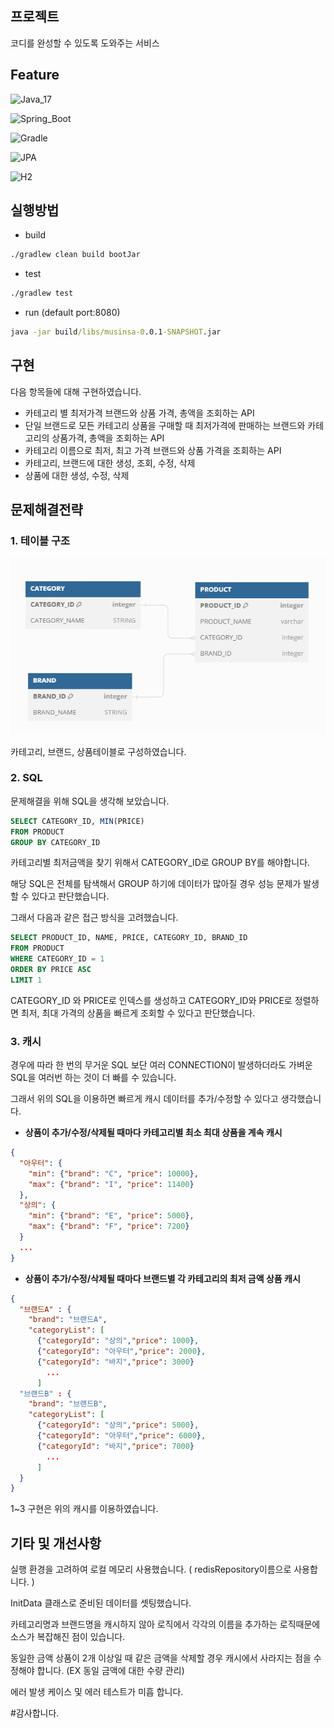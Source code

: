 

## 프로젝트
코디를 완성할 수 있도록 도와주는 서비스

## Feature

![Java_17](https://img.shields.io/badge/java-v17-red?logo=java)

![Spring_Boot](https://img.shields.io/badge/Spring_Boot-v3.3.2-green.svg?logo=spring)

![Gradle](https://img.shields.io/badge/Gradle-8.8-blue?logo=gradle)

![JPA](https://img.shields.io/badge/JPA-orange?logo=java)

![H2](https://img.shields.io/badge/H2-lightgrey?logo=h2)

## 실행방법
* build
```cmd
./gradlew clean build bootJar
```
* test
```cmd
./gradlew test
```

* run (default port:8080)
```cmd
java -jar build/libs/musinsa-0.0.1-SNAPSHOT.jar
```

## 구현

다음 항목들에 대해 구현하였습니다.
 - 카테고리 별 최저가격 브랜드와 상품 가격, 총액을 조회하는 API
 - 단일 브랜드로 모든 카테고리 상품을 구매할 때 최저가격에 판매하는 브랜드와 카테고리의 상품가격, 총액을 조회하는 API
 - 카테고리 이름으로 최저, 최고 가격 브랜드와 상품 가격을 조회하는 API
 - 카테고리, 브랜드에 대한 생성, 조회, 수정, 삭제
 - 상품에 대한 생성, 수정, 삭제 

## 문제해결전략

### 1. 테이블 구조

![ERD](erd.PNG)

카테고리, 브랜드, 상품테이블로 구성하였습니다.

### 2. SQL

문제해결을 위해 SQL을 생각해 보았습니다.

```sql
SELECT CATEGORY_ID, MIN(PRICE) 
FROM PRODUCT 
GROUP BY CATEGORY_ID
```

카테고리별 최저금액을 찾기 위해서 CATEGORY_ID로 GROUP BY를 해야합니다.

해당 SQL은 전체를 탐색해서 GROUP 하기에 데이터가 많아질 경우 성능 문제가 발생할 수 있다고 판단했습니다.

그래서 다음과 같은 접근 방식을 고려했습니다.

```sql
SELECT PRODUCT_ID, NAME, PRICE, CATEGORY_ID, BRAND_ID
FROM PRODUCT
WHERE CATEGORY_ID = 1
ORDER BY PRICE ASC
LIMIT 1
```

CATEGORY_ID 와 PRICE로 인덱스를 생성하고 CATEGORY_ID와 PRICE로 정렬하면 최저, 최대 가격의 상품을 빠르게 조회할 수 있다고 판단했습니다.

### 3. 캐시

경우에 따라 한 번의 무거운 SQL 보단 여러 CONNECTION이 발생하더라도 가벼운 SQL을 여러번 하는 것이 더 빠를 수 있습니다.

그래서 위의 SQL을 이용하면 빠르게 캐시 데이터를 추가/수정할 수 있다고 생각했습니다. 

- **상품이 추가/수정/삭제될 때마다 카테고리별 최소 최대 상품을 계속 캐시**
```json lines
{
  "아우터": {
    "min": {"brand": "C", "price": 10000},
    "max": {"brand": "I", "price": 11400}
  },
  "상의": {
    "min": {"brand": "E", "price": 5000},
    "max": {"brand": "F", "price": 7200}
  }
  ...
}
```

- **상품이 추가/수정/삭제될 때마다 브랜드별 각 카테고리의 최저 금액 상품 캐시**
```json lines
{
  "브랜드A" : {
    "brand": "브랜드A",
    "categoryList": [
      {"categoryId": "상의","price": 1000},
      {"categoryId": "아우터","price": 2000},
      {"categoryId": "바지","price": 3000}
        ...
      ]
  "브랜드B" : {
    "brand": "브랜드B",
    "categoryList": [
      {"categoryId": "상의","price": 5000},
      {"categoryId": "아우터","price": 6000},
      {"categoryId": "바지","price": 7000}
        ...
      ]
  }
}

```
1~3 구현은 위의 캐시를 이용하였습니다.


## 기타 및 개선사항

실행 환경을 고려하여 로컬 메모리 사용했습니다. ( redisRepository이름으로 사용합니다. )

InitData 클래스로 준비된 데이터를 셋팅했습니다.

카테고리명과 브랜드명을 캐시하지 않아 로직에서 각각의 이름을 추가하는 로직때문에 소스가 복잡해진 점이 있습니다.

동일한 금액 상품이 2개 이상일 때 같은 금액을 삭제할 경우 캐시에서 사라지는 점을 수정해야 합니다. (EX 동일 금액에 대한 수량 관리)

에러 발생 케이스 및 에러 테스트가 미흡 합니다.

#감사합니다.
